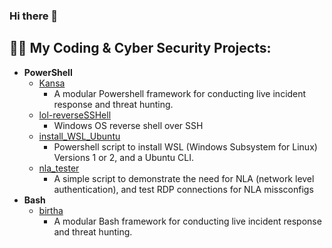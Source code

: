 ### Hi there 👋

<h2>👨‍💻 My Coding & Cyber Security Projects:</h2>

- <b>PowerShell</b>
  - [Kansa](https://github.com/ArronJablonowski/Kansa)
    - A modular Powershell framework for conducting live incident response and threat hunting. 
  - [lol-reverseSSHell](https://github.com/ArronJablonowski/lol-reverseSSHell)
    - Windows OS reverse shell over SSH
  - [install_WSL_Ubuntu](https://github.com/ArronJablonowski/install_WSL_Ubuntu)
    - Powershell script to install WSL (Windows Subsystem for Linux) Versions 1 or 2, and a Ubuntu CLI.  
  - [nla_tester](https://github.com/ArronJablonowski/nla_tester)
    - A simple script to demonstrate the need for NLA (network level authentication), and test RDP connections for NLA missconfigs  
- <b>Bash</b>
  - [birtha](https://github.com/ArronJablonowski/birtha)
    - A modular Bash framework for conducting live incident response and threat hunting.  

<!--
**ArronJablonowski/ArronJablonowski** is a ✨ _special_ ✨ repository because its `README.md` (this file) appears on your GitHub profile.

Here are some ideas to get you started:

- 🔭 I’m currently working on ...
- 🌱 I’m currently learning ...
- 👯 I’m looking to collaborate on ...
- 🤔 I’m looking for help with ...
- 💬 Ask me about ...
- 📫 How to reach me: ...
- 😄 Pronouns: ...
- ⚡ Fun fact: ...
-->

